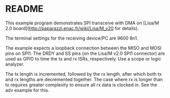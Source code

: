 # README

This example program demonstrates SPI transceive with DMA on
[Lisa/M 2.0 board](http://paparazzi.enac.fr/wiki/Lisa/M_v20 for details).

The terminal settings for the receiving device/PC are 9600 8n1.

The example expects a loopback connection between the MISO and MOSI pins on
SPI1. The DRDY and SS pins (on the Lisa/M v2.0 SPI1 connector) are used as
GPIO to time the tx and rx ISRs, respectively. Use a scope or logic analyzer.

The tx length is incremented, followed by the rx length, after which both tx
and rx lengths are decremented together. The case where rx is longer than tx
requires greater complexity to ensure all rx data is clocked in. See the adv
example for this.
